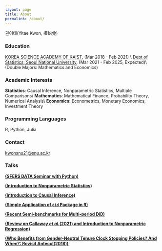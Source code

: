 ```yaml
---
layout: page
title: About
permalink: /about/
---
```


권이태(Yitae Kwon, 權怡兌)

### Education

[KOREA SCIENCE ACADEMY OF KAIST](https://www.ksa.hs.kr/Eng), (Mar 2018 - Feb 2021)
\\
[Dept of Statistics, Seoul National University](https://stat.snu.ac.kr/en/), (Mar 2021 - Feb 2025, Expected)\\
(Double Majors: Mathematics and Economics)

### Academic Interests
**Statistics**: Causal Inference, Nonparametric Statistics, Multiple Comparisons\\
**Mathematics**: Mathematical Finance, Probability Theory, Numerical Analysis\\
**Economics**: Econometrics, Monetary Economics, Investment Theory

### Programming Languages
R, Python, Julia

### Contact

[kwonsnu21@snu.ac.kr](mailto:kwonsnu21@snu.ac.kr)

### Talks

[**(SFERS DATA Seminar with Python)**](https://github.com/Yitae-Kwon/Sfers2024SpringData/tree/e1550d76a4240ac8e0ffb0c3c03d8ec21b57feaa/text)

[**(Introduction to Nonparametric Statistics)**](https://drive.google.com/file/d/15RSSGAnmfUEYGYAHRumQ9qyVitB9LR_U/view?usp=drive_link)

[**(Introduction to Causal Inference)**](https://drive.google.com/file/d/1x7x2enKDyVxkFjBIpVorlJcaFiOM4FZE/view?usp=drive_link)

[**(Simple Application of `did` Package in R)**](https://drive.google.com/file/d/1m7Q89A8N4J9L8qhejFi9Q6shbWGbtYxh/view?usp=drive_link)

[**(Recent Semi-benchmarks for Multi-period DiD)**](https://drive.google.com/file/d/1SLxH5RnfDt_uIXnUWudsS8VAizc5J_3x/view?usp=drive_link)

[**(Review on Callaway *et al.*(2021) and Introduction to Nonparametric Regression)**](https://drive.google.com/file/d/1tTFWfl9z8Fh87kDhzGUhGR4wYbRUdQYo/view?usp=drive_link)

[**(Who Benefits from Gender-Neutral Tenure Clock
Stopping Policies? And When?: Revisit Antecol(2018))**](https://drive.google.com/file/d/1PgV107H6KobHLB_HaubZ7Wl4BL5q8a5I/view?usp=drive_link)